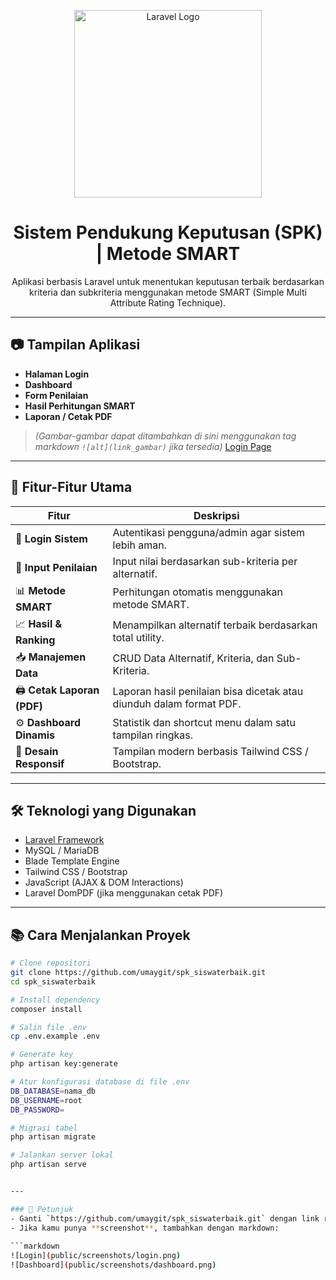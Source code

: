 <p align="center">
  <a href="https://laravel.com" target="_blank">
    <img src="https://raw.githubusercontent.com/laravel/art/master/logo-lockup/5%20SVG/2%20CMYK/1%20Full%20Color/laravel-logolockup-cmyk-red.svg" width="300" alt="Laravel Logo">
  </a>
</p>

<h1 align="center">Sistem Pendukung Keputusan (SPK) | Metode SMART</h1>

<p align="center">
  Aplikasi berbasis Laravel untuk menentukan keputusan terbaik berdasarkan kriteria dan subkriteria menggunakan metode SMART (Simple Multi Attribute Rating Technique).
</p>

---

## 📷 Tampilan Aplikasi

- **Halaman Login**
- **Dashboard**
- **Form Penilaian**
- **Hasil Perhitungan SMART**
- **Laporan / Cetak PDF**

> *(Gambar-gambar dapat ditambahkan di sini menggunakan tag markdown `![alt](link_gambar)` jika tersedia)*
> [Login Page](https://github.com/umaygit/spk_siswaterbai/a.png)


---

## 🚀 Fitur-Fitur Utama

| Fitur                 | Deskripsi                                                                 |
|----------------------|---------------------------------------------------------------------------|
| 🔐 **Login Sistem**        | Autentikasi pengguna/admin agar sistem lebih aman.                     |
| 🧮 **Input Penilaian**     | Input nilai berdasarkan sub-kriteria per alternatif.                   |
| 📊 **Metode SMART**        | Perhitungan otomatis menggunakan metode SMART.                         |
| 📈 **Hasil & Ranking**     | Menampilkan alternatif terbaik berdasarkan total utility.              |
| 📥 **Manajemen Data**      | CRUD Data Alternatif, Kriteria, dan Sub-Kriteria.                      |
| 🖨️ **Cetak Laporan (PDF)** | Laporan hasil penilaian bisa dicetak atau diunduh dalam format PDF.    |
| ⚙️ **Dashboard Dinamis**   | Statistik dan shortcut menu dalam satu tampilan ringkas.               |
| 🎨 **Desain Responsif**    | Tampilan modern berbasis Tailwind CSS / Bootstrap.                    |

---

## 🛠️ Teknologi yang Digunakan

- [Laravel Framework](https://laravel.com)
- MySQL / MariaDB
- Blade Template Engine
- Tailwind CSS / Bootstrap
- JavaScript (AJAX & DOM Interactions)
- Laravel DomPDF (jika menggunakan cetak PDF)

---

## 📚 Cara Menjalankan Proyek

```bash
# Clone repositori
git clone https://github.com/umaygit/spk_siswaterbaik.git
cd spk_siswaterbaik

# Install dependency
composer install

# Salin file .env
cp .env.example .env

# Generate key
php artisan key:generate

# Atur konfigurasi database di file .env
DB_DATABASE=nama_db
DB_USERNAME=root
DB_PASSWORD=

# Migrasi tabel
php artisan migrate

# Jalankan server lokal
php artisan serve


---

### 🔧 Petunjuk
- Ganti `https://github.com/umaygit/spk_siswaterbaik.git` dengan link repository kamu (jika berubah).
- Jika kamu punya **screenshot**, tambahkan dengan markdown:
  
```markdown
![Login](public/screenshots/login.png)
![Dashboard](public/screenshots/dashboard.png)

